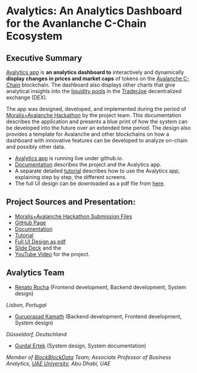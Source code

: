 <!--- # Moralis_Avax_Hackathon --->
# Avalytics: An Analytics Dashboard for the Avanlanche C-Chain Ecosystem

<hline>
</hline>

## Executive Summary
  
[Avalytics app](https://renatomrocha.github.io/Moralis_Avax_Hackathon/) is **an analytics dashboard to** interactively and dynamically **display changes in prices and market caps** of tokens on the [Avalanche C-Chain](https://uniswap.org) blockchain. The dashboard also displays other charts that give analytical insights into the [liquidity pools](https://traderjoexyz.com/pool) in the [TraderJoe](https://traderjoexyz.com) decentralized exchange (DEX). 

The app was designed, developed, and implemented during the period of [Moralis+Avalanche Hackathon](https://moralis.io/avalanche-hackathon/) by the project team. This documentation describes the application and presents a blue print of how the system can be developed into the future over an extended time period. The design also provides a template for Avalanche and other blockchains on how a dashboard with innovative features can be developed to analyze on-chain and possibly other data.

- [Avalytics app](https://renatomrocha.github.io/Moralis_Avax_Hackathon/) is running live under github.io.
- [Documentation](./doc/Documentation.md) describes the project and the Avalytics app.
- A separate detailed [tutorial](./doc/Tutorial.md) describes how to use the Avalytics app, explaining step by step, the different screens.
- The full UI design can be downloaded as a pdf file from [here](./doc/pdf/Avalytics_Design.pdf).

## Project Sources and Presentation:
- [Moralis+Avalanche Hackathon Submission Files](https://moralis.io/avalanche-hackathon/)
- [GitHub Page](https://github.com/renatomrocha/Moralis_Avax_Hackathon)
- [Documentation](./doc/Tutorial.md)
- [Tutorial](./doc/Tutorial.md)
- [Full UI Design as pdf](./doc/pdf/Avalytics_Design.pdf)
- [Slide Deck](https://app.decktopus.com/share/...) and the 
- [YouTube Video](https://youtu.be/...) for the project.

## Avalytics Team

- [Renato Rocha](https://github.com/renatomrocha/) (Frontend development, Backend development, System design)

_Lisbon, Portugal_

- [Guruprasad Kamath](https://github.com/gurukamath) (Backend development, Frontend development, System design)

_Düsseldorf, Deutschland_

- [Gurdal Ertek](https://ertekprojects.com) (System design, System documentation)

_Member of [BlockBlockData](https://blockblockdata.com) Team; Associate Professor of Business Analytics, [UAE University](https://cbe.uaeu.ac.ae/en/departments/analytics/), Abu Dhabi, UAE_


